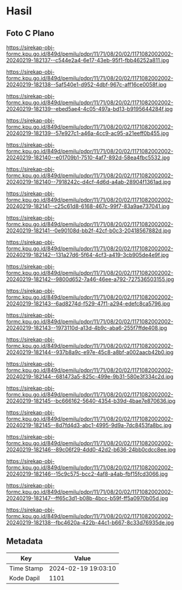 # Hasil

## Foto C Plano

https://sirekap-obj-formc.kpu.go.id/849d/pemilu/pdpr/11/71/08/20/02/1171082002002-20240219-182137--c544e2a4-6e17-43eb-95f1-fbb46252a811.jpg

https://sirekap-obj-formc.kpu.go.id/849d/pemilu/pdpr/11/71/08/20/02/1171082002002-20240219-182138--5af540e1-d952-4dbf-967c-aff16ce0058f.jpg

https://sirekap-obj-formc.kpu.go.id/849d/pemilu/pdpr/11/71/08/20/02/1171082002002-20240219-182139--ebed5ae4-4c05-497a-bd13-b9195644284f.jpg

https://sirekap-obj-formc.kpu.go.id/849d/pemilu/pdpr/11/71/08/20/02/1171082002002-20240219-182139--57e927c1-a46a-4cc9-ac95-a21eeff0b455.jpg

https://sirekap-obj-formc.kpu.go.id/849d/pemilu/pdpr/11/71/08/20/02/1171082002002-20240219-182140--e01709b1-7510-4af7-892d-58ea4fbc5532.jpg

https://sirekap-obj-formc.kpu.go.id/849d/pemilu/pdpr/11/71/08/20/02/1171082002002-20240219-182140--7918242c-d4cf-4d6d-a4ab-28904f1361ad.jpg

https://sirekap-obj-formc.kpu.go.id/849d/pemilu/pdpr/11/71/08/20/02/1171082002002-20240219-182141--c25c61d8-6168-467c-99f7-83a9ae737041.jpg

https://sirekap-obj-formc.kpu.go.id/849d/pemilu/pdpr/11/71/08/20/02/1171082002002-20240219-182141--0e90108d-bb2f-42cf-b0c3-20418567882d.jpg

https://sirekap-obj-formc.kpu.go.id/849d/pemilu/pdpr/11/71/08/20/02/1171082002002-20240219-182142--131a27d6-5f64-4cf3-a419-3cb905de4e9f.jpg

https://sirekap-obj-formc.kpu.go.id/849d/pemilu/pdpr/11/71/08/20/02/1171082002002-20240219-182142--9800d652-7a46-46ee-a792-727536503155.jpg

https://sirekap-obj-formc.kpu.go.id/849d/pemilu/pdpr/11/71/08/20/02/1171082002002-20240219-182143--6ad8274d-f529-47f1-a294-edefc8ca5796.jpg

https://sirekap-obj-formc.kpu.go.id/849d/pemilu/pdpr/11/71/08/20/02/1171082002002-20240219-182143--1973110d-a13d-4b9c-aba6-255f7ffde408.jpg

https://sirekap-obj-formc.kpu.go.id/849d/pemilu/pdpr/11/71/08/20/02/1171082002002-20240219-182144--937b8a9c-e97e-45c8-a8bf-a002aacb42b0.jpg

https://sirekap-obj-formc.kpu.go.id/849d/pemilu/pdpr/11/71/08/20/02/1171082002002-20240219-182144--681473a5-825c-499e-9b31-580e3f334c2d.jpg

https://sirekap-obj-formc.kpu.go.id/849d/pemilu/pdpr/11/71/08/20/02/1171082002002-20240219-182145--bc666162-5640-4354-b39d-4bae7e870636.jpg

https://sirekap-obj-formc.kpu.go.id/849d/pemilu/pdpr/11/71/08/20/02/1171082002002-20240219-182145--8d7fd4d3-abc1-4995-9d9a-7dc8453fa8bc.jpg

https://sirekap-obj-formc.kpu.go.id/849d/pemilu/pdpr/11/71/08/20/02/1171082002002-20240219-182146--89c06f29-4dd0-42d2-b636-24bb0cdcc8ee.jpg

https://sirekap-obj-formc.kpu.go.id/849d/pemilu/pdpr/11/71/08/20/02/1171082002002-20240219-182146--15c9c575-bcc2-4af8-a4ab-fbf15fcd3066.jpg

https://sirekap-obj-formc.kpu.go.id/849d/pemilu/pdpr/11/71/08/20/02/1171082002002-20240219-182147--ff65c3d1-b08b-4bcc-b59f-ff5a0970b05d.jpg

https://sirekap-obj-formc.kpu.go.id/849d/pemilu/pdpr/11/71/08/20/02/1171082002002-20240219-182138--fbc4620a-422b-44c1-b667-8c33d76935de.jpg


## Metadata

| Key        | Value               |
| ---------- | ------------------- |
| Time Stamp | 2024-02-19 19:03:10 |
| Kode Dapil | 1101                |




